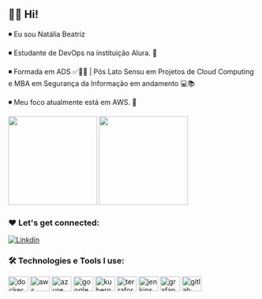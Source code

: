 ## 👩‍💻 Hi!

◾ Eu sou Natália Beatriz

◾ Estudante de DevOps na instituição Alura. 🚀

◾ Formada em ADS ✅👩‍🎓 | Pós Lato Sensu em Projetos de Cloud Computing e MBA em Segurança da Informação em andamento 💻📚

◾ Meu foco atualmente está em AWS. 🎯

<div>
  <img height="180em" src="https://github-readme-stats.vercel.app/api?username=nataliabeatrizzz0&show_icons=true&theme=tokyonight"/>
  <img height="180em" src="https://github-readme-stats.vercel.app/api/top-langs/?username=nataliabeatrizzz0&layout=compact&theme=tokyonight"/>
</div>

### ❤️ Let's get connected:

[![Linkdin](https://img.shields.io/badge/LinkedIn-0077B5?style=for-the-badge&logo=linkedin&logoColor=white)](https://www.linkedin.com/in/nat%C3%A1lia-beatriz-01920915b/)


### 🛠️ Technologies e Tools I use:

<div>
<img align="center" alt="docker" height="30" width="40" src="https://cdn.jsdelivr.net/gh/devicons/devicon/icons/docker/docker-original.svg"/>
<img align="center" alt="aws" height="30" width="40" src="https://cdn.jsdelivr.net/gh/devicons/devicon/icons/amazonwebservices/amazonwebservices-original.svg"/>
<img align="center" alt="azure" height="30" width="40" src="https://cdn.jsdelivr.net/gh/devicons/devicon/icons/azure/azure-original.svg"/>
<img align="center" alt="googlecloud" height="30" width="40" src="https://cdn.jsdelivr.net/gh/devicons/devicon/icons/googlecloud/googlecloud-original.svg"/>
<img align="center" alt="kubernetes" height="30" width="40" src="https://cdn.jsdelivr.net/gh/devicons/devicon/icons/kubernetes/kubernetes-plain.svg"/>
<img align="center" alt="terraform" height="30" width="40" src="https://cdn.jsdelivr.net/gh/devicons/devicon/icons/terraform/terraform-original.svg"/>
<img align="center" alt="jenkins" height="30" width="40" src="https://cdn.jsdelivr.net/gh/devicons/devicon/icons/jenkins/jenkins-original.svg"/>
<img align="center" alt="grafana" height="30" width="40" src="https://cdn.jsdelivr.net/gh/devicons/devicon/icons/grafana/grafana-original.svg"/>
<img align="center" alt="gitlab" height="30" width="40" src="https://cdn.jsdelivr.net/gh/devicons/devicon/icons/gitlab/gitlab-original.svg"/>


</div>
